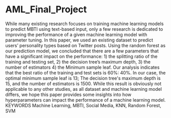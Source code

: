 # AML_Final_Project

While many existing research focuses on training machine learning models to predict MBTI using text-based input, only a few research is dedicated to improving the performance of a given machine learning model with parameter tuning. In this paper, we used an existing dataset to predict users’ personality types based on Twitter posts. Using the random forest as our prediction model, we concluded that there are a few parameters that have a significant impact on the performance: 1) the splitting ratio of the training and testing set, 2) the decision tree’s maximum depth, 3) the number of estimators 4) the Minimum sample leaf. Our analysis indicates that the best ratio of the training and test sets is 60%: 40%. In our case, the optimal minimum sample leaf is 13; The decision tree's maximum depth is 15, and the number of estimators is 1500. While this result is obviously not applicable to any other studies, as all dataset and machine learning model differs, we hope this paper provides some insights into how hyperparameters can impact the performance of a machine learning model.
KEYWORDS
Machine Learning, MBTI, Social Media, KNN, Random Forest, SVM
